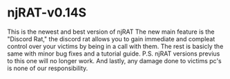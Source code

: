 # njRAT-v0.14S
This is the newest and best version of njRAT
The new main feature is the "Discord Rat," the discord rat allows you to gain immediate and compleat control over your victims by
being in a call with them.
The rest is basicly the same with minor bug fixes and a tutorial guide.
P.S. njRAT versions previus to this one will no longer work.
And lastly, any damage done to victims pc's is none of our responsibility.
